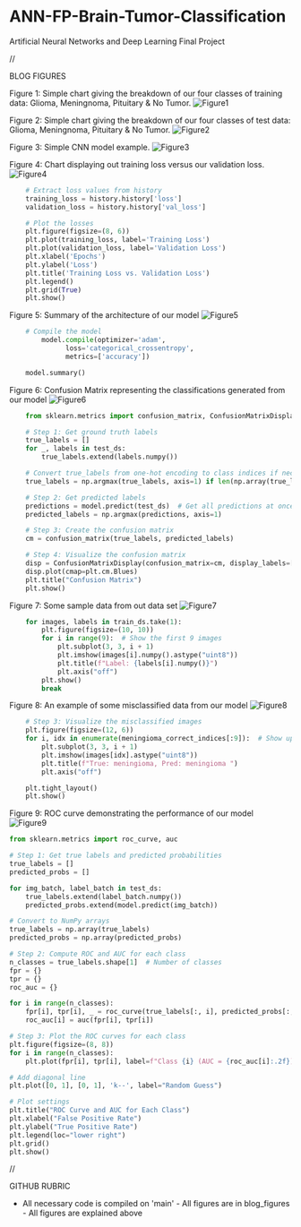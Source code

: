 # ANN-FP-Brain-Tumor-Classification

Artificial Neural Networks and Deep Learning Final Project

// 

BLOG FIGURES

Figure 1: Simple chart giving the breakdown of our four classes of training data: Glioma, Meningnoma, Pituitary & No Tumor.
![Figure1](./blog_figures/training_label_count.png)

Figure 2: Simple chart giving the breakdown of our four classes of test data: Glioma, Meningnoma, Pituitary & No Tumor.
![Figure2](./blog_figures/testing_label_count.png)

Figure 3: Simple CNN model example.
![Figure3](./blog_figures/cnn_example.png)

Figure 4: Chart displaying out training loss versus our validation loss.
![Figure4](./blog_figures/loss.png)

```python
    # Extract loss values from history
    training_loss = history.history['loss']
    validation_loss = history.history['val_loss']

    # Plot the losses
    plt.figure(figsize=(8, 6))
    plt.plot(training_loss, label='Training Loss')
    plt.plot(validation_loss, label='Validation Loss')
    plt.xlabel('Epochs')
    plt.ylabel('Loss')
    plt.title('Training Loss vs. Validation Loss')
    plt.legend()
    plt.grid(True)
    plt.show()
```

Figure 5: Summary of the architecture of our model
![Figure5](./blog_figures/model_summary.png)

```python
    # Compile the model
        model.compile(optimizer='adam',
              loss='categorical_crossentropy',
              metrics=['accuracy'])

    model.summary()
```

Figure 6: Confusion Matrix representing the classifications generated from our model
![Figure6](./blog_figures/confusion_matrix.png)

```python
    from sklearn.metrics import confusion_matrix, ConfusionMatrixDisplay

    # Step 1: Get ground truth labels
    true_labels = []
    for _, labels in test_ds:
        true_labels.extend(labels.numpy())

    # Convert true_labels from one-hot encoding to class indices if necessary
    true_labels = np.argmax(true_labels, axis=1) if len(np.array(true_labels).shape) > 1 else np.array(true_labels)

    # Step 2: Get predicted labels
    predictions = model.predict(test_ds)  # Get all predictions at once
    predicted_labels = np.argmax(predictions, axis=1)

    # Step 3: Create the confusion matrix
    cm = confusion_matrix(true_labels, predicted_labels)

    # Step 4: Visualize the confusion matrix
    disp = ConfusionMatrixDisplay(confusion_matrix=cm, display_labels=['glioma', 'meningioma', 'notumor', 'pituitary'])
    disp.plot(cmap=plt.cm.Blues)
    plt.title("Confusion Matrix")
    plt.show()
```
Figure 7: Some sample data from out data set
![Figure7](./blog_figures/sample_data.png)

```python
    for images, labels in train_ds.take(1):
        plt.figure(figsize=(10, 10))
        for i in range(9):  # Show the first 9 images
            plt.subplot(3, 3, i + 1)
            plt.imshow(images[i].numpy().astype("uint8"))
            plt.title(f"Label: {labels[i].numpy()}")
            plt.axis("off")
        plt.show()
        break
```

Figure 8: An example of some misclassified data from our model
![Figure8](./blog_figures/misclassification.png)

```python
    # Step 3: Visualize the misclassified images
    plt.figure(figsize=(12, 6))
    for i, idx in enumerate(meningioma_correct_indices[:9]):  # Show up to 9 images
        plt.subplot(3, 3, i + 1)
        plt.imshow(images[idx].astype("uint8"))
        plt.title(f"True: meningioma, Pred: meningioma ")
        plt.axis("off")

    plt.tight_layout()
    plt.show()
```

Figure 9: ROC curve demonstrating the performance of our model
![Figure9](./blog_figures/roc_curve.png)

```python
from sklearn.metrics import roc_curve, auc

# Step 1: Get true labels and predicted probabilities
true_labels = []
predicted_probs = []

for img_batch, label_batch in test_ds:
    true_labels.extend(label_batch.numpy())
    predicted_probs.extend(model.predict(img_batch))

# Convert to NumPy arrays
true_labels = np.array(true_labels)
predicted_probs = np.array(predicted_probs)

# Step 2: Compute ROC and AUC for each class
n_classes = true_labels.shape[1]  # Number of classes
fpr = {}
tpr = {}
roc_auc = {}

for i in range(n_classes):
    fpr[i], tpr[i], _ = roc_curve(true_labels[:, i], predicted_probs[:, i])
    roc_auc[i] = auc(fpr[i], tpr[i])

# Step 3: Plot the ROC curves for each class
plt.figure(figsize=(8, 8))
for i in range(n_classes):
    plt.plot(fpr[i], tpr[i], label=f"Class {i} (AUC = {roc_auc[i]:.2f})")

# Add diagonal line
plt.plot([0, 1], [0, 1], 'k--', label="Random Guess")

# Plot settings
plt.title("ROC Curve and AUC for Each Class")
plt.xlabel("False Positive Rate")
plt.ylabel("True Positive Rate")
plt.legend(loc="lower right")
plt.grid()
plt.show()
```

//

GITHUB RUBRIC
- ﻿﻿All necessary code is compiled on 'main'
﻿﻿- All figures are in blog_figures
﻿﻿- All figures are explained above
